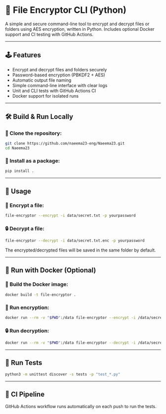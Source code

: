 # 🔐 File Encryptor CLI (Python)

A simple and secure command-line tool to encrypt and decrypt files or folders using AES encryption, written in Python.
Includes optional Docker support and CI testing with GitHub Actions.

---

## 🕹️ Features

- Encrypt and decrypt files and folders securely
- Password-based encryption (PBKDF2 + AES)
- Automatic output file naming
- Simple command-line interface with clear logs
- Unit and CLI tests with GitHub Actions CI
- Docker support for isolated runs

---

## 🛠️ Build & Run Locally

### 🔧 Clone the repository:

```bash
git clone https://github.com/naeema23-eng/Naeema23.git
cd Naeema23
```

### 🔧 Install as a package:

```bash
pip install .
```

---

## 🔧 Usage

### 🔐 Encrypt a file:

```bash
file-encryptor --encrypt -i data/secret.txt -p yourpassword
```

### 🔒 Decrypt a file:

```bash
file-encryptor --decrypt -i data/secret.txt.enc -p yourpassword
```

The encrypted/decrypted files will be saved in the same folder by default.

---

## 🐳 Run with Docker (Optional)

### 🔧 Build the Docker image:

```bash
docker build -t file-encryptor .
```

### 🔐 Run encryption:

```bash
docker run --rm -v "$PWD":/data file-encryptor --encrypt -i /data/secret.txt -p yourpassword
```

### 🔒 Run decryption:

```bash
docker run --rm -v "$PWD":/data file-encryptor --decrypt -i /data/secret.txt.enc -p yourpassword
```

---

## 🔧 Run Tests

```bash
python3 -m unittest discover -s tests -p "test_*.py"
```

---

## 🔢 CI Pipeline

GitHub Actions workflow runs automatically on each push to run the tests.

